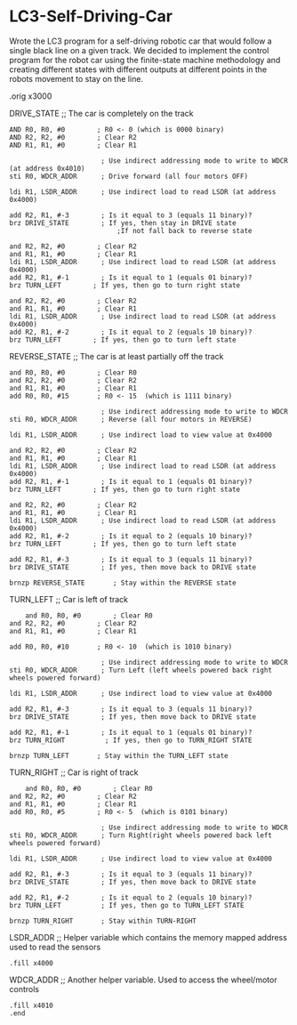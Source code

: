 # LC3-Self-Driving-Car
Wrote the LC3 program for a self-driving robotic car that would follow a single black line on a given track.
We decided to implement the control program for the robot car using the finite-state machine methodology and creating different states with different outputs at different points in the robots movement to stay on the line.


.orig x3000

DRIVE_STATE ;; The car is completely on the track

	AND R0, R0, #0        ; R0 <- 0 (which is 0000 binary)
	AND R2, R2, #0        ; Clear R2
	AND R1, R1, #0        ; Clear R1

	                       ; Use indirect addressing mode to write to WDCR (at address 0x4010)
	sti R0, WDCR_ADDR      ; Drive forward (all four motors OFF)

	ldi R1, LSDR_ADDR      ; Use indirect load to read LSDR (at address 0x4000)

	add R2, R1, #-3        ; Is it equal to 3 (equals 11 binary)?
	brz DRIVE_STATE        ; If yes, then stay in DRIVE state
                               ;If not fall back to reverse state

	and R2, R2, #0        ; Clear R2
	and R1, R1, #0        ; Clear R1
	ldi R1, LSDR_ADDR      ; Use indirect load to read LSDR (at address 0x4000)
	add R2, R1, #-1        ; Is it equal to 1 (equals 01 binary)?
	brz TURN_LEFT        ; If yes, then go to turn right state

	and R2, R2, #0        ; Clear R2
	and R1, R1, #0        ; Clear R1
	ldi R1, LSDR_ADDR      ; Use indirect load to read LSDR (at address 0x4000)
	add R2, R1, #-2        ; Is it equal to 2 (equals 10 binary)?
	brz TURN_LEFT        ; If yes, then go to turn left state

REVERSE_STATE ;; The car is at least partially off the track
	
	and R0, R0, #0        ; Clear R0
	and R2, R2, #0        ; Clear R2
	and R1, R1, #0        ; Clear R1
	add R0, R0, #15	      ; R0 <- 15  (which is 1111 binary)

	                       ; Use indirect addressing mode to write to WDCR
	sti R0, WDCR_ADDR      ; Reverse (all four motors in REVERSE)

	ldi R1, LSDR_ADDR      ; Use indirect load to view value at 0x4000 

	and R2, R2, #0        ; Clear R2
	and R1, R1, #0        ; Clear R1
	ldi R1, LSDR_ADDR      ; Use indirect load to read LSDR (at address 0x4000)
	add R2, R1, #-1        ; Is it equal to 1 (equals 01 binary)?
	brz TURN_LEFT        ; If yes, then go to turn right state

	and R2, R2, #0        ; Clear R2
	and R1, R1, #0        ; Clear R1
	ldi R1, LSDR_ADDR      ; Use indirect load to read LSDR (at address 0x4000)
	add R2, R1, #-2        ; Is it equal to 2 (equals 10 binary)?
	brz TURN_LEFT        ; If yes, then go to turn left state

	add R2, R1, #-3        ; Is it equal to 3 (equals 11 binary)?
	brz DRIVE_STATE        ; If yes, then move back to DRIVE state		

	brnzp REVERSE_STATE       ; Stay within the REVERSE state



TURN_LEFT ;; Car is left of track

        and R0, R0, #0        ; Clear R0
	and R2, R2, #0        ; Clear R2
	and R1, R1, #0        ; Clear R1

	add R0, R0, #10	      ; R0 <- 10  (which is 1010 binary)

	                       ; Use indirect addressing mode to write to WDCR
	sti R0, WDCR_ADDR      ; Turn Left (left wheels powered back right wheels powered forward)

	ldi R1, LSDR_ADDR      ; Use indirect load to view value at 0x4000 

	add R2, R1, #-3        ; Is it equal to 3 (equals 11 binary)?
	brz DRIVE_STATE        ; If yes, then move back to DRIVE state	

	add R2, R1, #-1        ; Is it equal to 1 (equals 01 binary)?
	brz TURN_RIGHT          ; If yes, then go to TURN_RIGHT STATE	

	brnzp TURN_LEFT       ; Stay within the TURN_LEFT state

	
TURN_RIGHT ;; Car is right of track

        and R0, R0, #0        ; Clear R0
	and R2, R2, #0        ; Clear R2
	and R1, R1, #0        ; Clear R1
	add R0, R0, #5	      ; R0 <- 5  (which is 0101 binary)

	                       ; Use indirect addressing mode to write to WDCR
	sti R0, WDCR_ADDR      ; Turn Right(right wheels powered back left wheels powered forward)

	ldi R1, LSDR_ADDR      ; Use indirect load to view value at 0x4000 

	add R2, R1, #-3        ; Is it equal to 3 (equals 11 binary)?
	brz DRIVE_STATE        ; If yes, then move back to DRIVE state	
	
	add R2, R1, #-2        ; Is it equal to 2 (equals 10 binary)?
	brz TURN_LEFT          ; If yes, then go to TURN_LEFT STATE

	brnzp TURN_RIGHT       ; Stay within TURN-RIGHT

LSDR_ADDR ;; Helper variable which contains the memory mapped address used to read the sensors

	.fill x4000

WDCR_ADDR ;; Another helper variable. Used to access the wheel/motor controls

	.fill x4010
	.end
